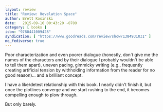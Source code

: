 ```yaml
---
layout: review
title: "Review: Revelation Space"
author: Brett Kosinski
date:   2015-09-16 00:43:20 -0700
category: [ books ]
isbn: "9780441009428"
syndication: [ "https://www.goodreads.com/review/show/1384931031" ]
no_fediverse: true
---
```


Poor characterization and even poorer dialogue (honestly, don't give me the names of the characters and by their dialogue I probably wouldn't be able to tell them apart), uneven pacing, gimmicky writing (e.g., frequently creating artificial tension by withholding information from the reader for no good reason)... and a brilliant concept.

I have a like/detest relationship with this book. I nearly didn't finish it, but once the plotlines converge and we start rushing to the end, it becomes compelling enough to plow through.

But only barely.
